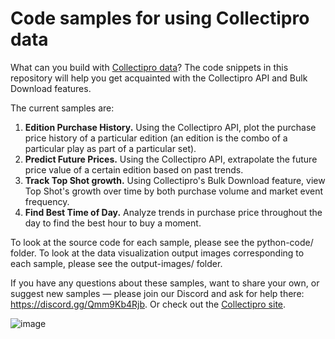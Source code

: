 # Code samples for using Collectipro data
What can you build with [Collectipro data](https://collectipro.com/access/introduction)? The code snippets in this repository will help you get acquainted with the Collectipro API and Bulk Download features.

The current samples are:
1. **Edition Purchase History.** Using the Collectipro API, plot the purchase price history of a particular edition (an edition is the combo of a particular play as part of a particular set).
2. **Predict Future Prices.** Using the Collectipro API, extrapolate the future price value of a certain edition based on past trends.
3. **Track Top Shot growth.** Using Collectipro's Bulk Download feature, view Top Shot's growth over time by both purchase volume and market event frequency.
4. **Find Best Time of Day.** Analyze trends in purchase price throughout the day to find the best hour to buy a moment.

To look at the source code for each sample, please see the python-code/ folder. To look at the data visualization output images corresponding to each sample, please see the output-images/ folder.

If you have any questions about these samples, want to share your own, or suggest new samples — please join our Discord and ask for help there: https://discord.gg/Qmm9Kb4Rjb. Or check out the [Collectipro site](https://collectipro.com).

![image](https://user-images.githubusercontent.com/897310/116189239-7e302600-a6dd-11eb-9e27-da1a2d23f782.png)
